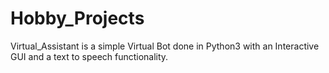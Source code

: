 # Hobby_Projects

Virtual_Assistant is a simple Virtual Bot done in Python3 with an Interactive GUI and a text to speech functionality.
